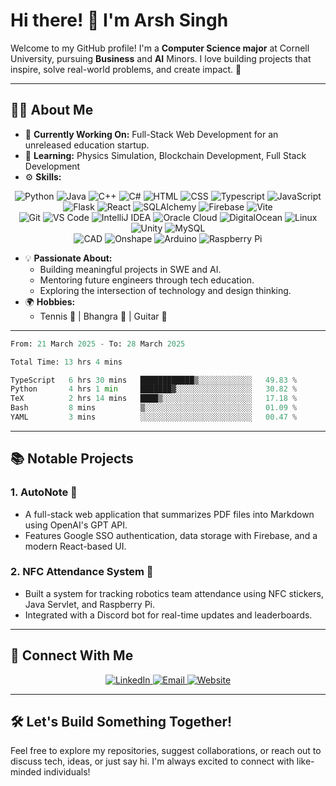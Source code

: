 # Hi there! 👋 I'm Arsh Singh

Welcome to my GitHub profile! I'm a **Computer Science major** at Cornell University, pursuing **Business** and **AI** Minors. I love building projects that inspire, solve real-world problems, and create impact. 🚀

---

## 👩‍💻 About Me
- 🔭 **Currently Working On:** Full-Stack Web Development for an unreleased education startup.
- 🌱 **Learning:** Physics Simulation, Blockchain Development, Full Stack Development
- ⚙️ **Skills:**
<p align="center">
  <!-- Programming Languages -->
  <img src="https://img.shields.io/badge/Python-3776AB?style=for-the-badge&logo=python&logoColor=white" alt="Python">
  <img src="https://img.shields.io/badge/Java-007396?style=for-the-badge&logo=java&logoColor=white" alt="Java">
  <img src="https://img.shields.io/badge/C++-00599C?style=for-the-badge&logo=cplusplus&logoColor=white" alt="C++">
  <img src="https://img.shields.io/badge/C%23-239120?style=for-the-badge&logo=csharp&logoColor=white" alt="C#">
  <img src="https://img.shields.io/badge/HTML-E34F26?style=for-the-badge&logo=html5&logoColor=white" alt="HTML">
  <img src="https://img.shields.io/badge/CSS-1572B6?style=for-the-badge&logo=css3&logoColor=white" alt="CSS">
  <img src="https://img.shields.io/badge/Typescript-blue?style=for-the-badge&logo=typescript&logoColor=white" alt="Typescript">
  <img src="https://img.shields.io/badge/JavaScript-f6ef1f?style=for-the-badge&logo=javascript&logoColor=black" alt="JavaScript">
<br>
  <!-- Frameworks and Libraries -->
  <img src="https://img.shields.io/badge/Flask-000000?style=for-the-badge&logo=flask&logoColor=white" alt="Flask">
  <img src="https://img.shields.io/badge/React-61DAFB?style=for-the-badge&logo=react&logoColor=black" alt="React">
  <img src="https://img.shields.io/badge/SQLAlchemy-FE5733?style=for-the-badge&logo=python&logoColor=white" alt="SQLAlchemy">
  <img src="https://img.shields.io/badge/Firebase-FFCA28?style=for-the-badge&logo=firebase&logoColor=black" alt="Firebase">
  <img src="https://img.shields.io/badge/Vite-646CFF?style=for-the-badge&logo=vite&logoColor=white" alt="Vite">
<br>
  <!-- Tools -->
  <img src="https://img.shields.io/badge/Git-F05032?style=for-the-badge&logo=git&logoColor=white" alt="Git">
  <img src="https://img.shields.io/badge/VS%20Code-007ACC?style=for-the-badge&logo=visualstudiocode&logoColor=white" alt="VS Code">
  <img src="https://img.shields.io/badge/IntelliJ-000000?style=for-the-badge&logo=intellijidea&logoColor=white" alt="IntelliJ IDEA">
  <img src="https://img.shields.io/badge/Oracle%20Cloud-F80000?style=for-the-badge&logo=oracle&logoColor=white" alt="Oracle Cloud">
  <img src="https://img.shields.io/badge/DigitalOcean-0080FF?style=for-the-badge&logo=digitalocean&logoColor=white" alt="DigitalOcean">
  <img src="https://img.shields.io/badge/Linux-FCC624?style=for-the-badge&logo=linux&logoColor=black" alt="Linux">
  <img src="https://img.shields.io/badge/Unity-000000?style=for-the-badge&logo=unity&logoColor=white" alt="Unity">
  <img src="https://img.shields.io/badge/MySQL-4479A1?style=for-the-badge&logo=mysql&logoColor=white" alt="MySQL">
<br>
  <img src="https://img.shields.io/badge/CAD-0077B5?style=for-the-badge&logo=cad&logoColor=white" alt="CAD">
  <img src="https://img.shields.io/badge/Onshape-darkgreen?style=for-the-badge&logo=Onshape&logoColor=white" alt="Onshape">
  <img src="https://img.shields.io/badge/Arduino-00979D?style=for-the-badge&logo=arduino&logoColor=white" alt="Arduino">
  <img src="https://img.shields.io/badge/Raspberry%20Pi-A22846?style=for-the-badge&logo=raspberrypi&logoColor=white" alt="Raspberry Pi">
</p>

- 💡 **Passionate About:**
  - Building meaningful projects in SWE and AI.
  - Mentoring future engineers through tech education.
  - Exploring the intersection of technology and design thinking.
- 🌍 **Hobbies:**
  - Tennis 🎾 | Bhangra 🕺 | Guitar 🎸

---

<!--START_SECTION:waka-->

```python
From: 21 March 2025 - To: 28 March 2025

Total Time: 13 hrs 4 mins

TypeScript   6 hrs 30 mins   ████████████▒░░░░░░░░░░░░   49.83 %
Python       4 hrs 1 min     ███████▓░░░░░░░░░░░░░░░░░   30.82 %
TeX          2 hrs 14 mins   ████▒░░░░░░░░░░░░░░░░░░░░   17.18 %
Bash         8 mins          ▒░░░░░░░░░░░░░░░░░░░░░░░░   01.09 %
YAML         3 mins          ░░░░░░░░░░░░░░░░░░░░░░░░░   00.47 %
```

<!--END_SECTION:waka-->

---

## 📚 Notable Projects
### **1. AutoNote** 📝
- A full-stack web application that summarizes PDF files into Markdown using OpenAI's GPT API.
- Features Google SSO authentication, data storage with Firebase, and a modern React-based UI.

### **2. NFC Attendance System** 🚨
- Built a system for tracking robotics team attendance using NFC stickers, Java Servlet, and Raspberry Pi.
- Integrated with a Discord bot for real-time updates and leaderboards.

---

## 💼 Connect With Me

<p align="center">
  <a href="https://linkedin.com/in/arshsingh5" target="_blank">
    <img src="https://img.shields.io/badge/LinkedIn-0A66C2?style=for-the-badge&logo=linkedin&logoColor=white" alt="LinkedIn">
  </a>
  <a href="mailto:as4274@cornell.edu" target="_blank">
    <img src="https://img.shields.io/badge/Email-D14836?style=for-the-badge&logo=gmail&logoColor=white" alt="Email">
  </a>
  <a href="https://arshsingh.net" target="_blank">
    <img src="https://img.shields.io/badge/Website-FF7139?style=for-the-badge&logo=Firefox-Browser&logoColor=white" alt="Website">
  </a>
</p>

---

## 🛠️ Let's Build Something Together!
Feel free to explore my repositories, suggest collaborations, or reach out to discuss tech, ideas, or just say hi. I'm always excited to connect with like-minded individuals!


